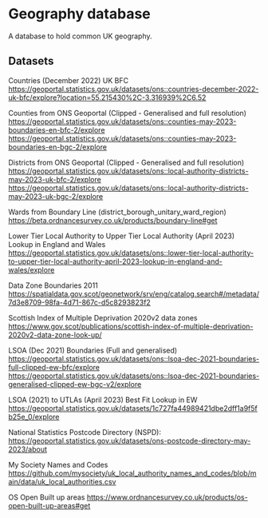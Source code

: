 # Geography database

A database to hold common UK geography.

## Datasets

Countries (December 2022) UK BFC
https://geoportal.statistics.gov.uk/datasets/ons::countries-december-2022-uk-bfc/explore?location=55.215430%2C-3.316939%2C6.52

Counties from ONS Geoportal (Clipped - Generalised and full resolution)
https://geoportal.statistics.gov.uk/datasets/ons::counties-may-2023-boundaries-en-bfc-2/explore
https://geoportal.statistics.gov.uk/datasets/ons::counties-may-2023-boundaries-en-bgc-2/explore

Districts from ONS Geoportal (Clipped - Generalised and full resolution)
https://geoportal.statistics.gov.uk/datasets/ons::local-authority-districts-may-2023-uk-bfc-2/explore
https://geoportal.statistics.gov.uk/datasets/ons::local-authority-districts-may-2023-uk-bgc-2/explore

Wards from Boundary Line (district_borough_unitary_ward_region)
https://beta.ordnancesurvey.co.uk/products/boundary-line#get

Lower Tier Local Authority to Upper Tier Local Authority (April 2023) Lookup in England and Wales
https://geoportal.statistics.gov.uk/datasets/ons::lower-tier-local-authority-to-upper-tier-local-authority-april-2023-lookup-in-england-and-wales/explore

Data Zone Boundaries 2011
https://spatialdata.gov.scot/geonetwork/srv/eng/catalog.search#/metadata/7d3e8709-98fa-4d71-867c-d5c8293823f2

Scottish Index of Multiple Deprivation 2020v2 data zones
https://www.gov.scot/publications/scottish-index-of-multiple-deprivation-2020v2-data-zone-look-up/

LSOA (Dec 2021) Boundaries (Full and generalised)
https://geoportal.statistics.gov.uk/datasets/ons::lsoa-dec-2021-boundaries-full-clipped-ew-bfc/explore
https://geoportal.statistics.gov.uk/datasets/ons::lsoa-dec-2021-boundaries-generalised-clipped-ew-bgc-v2/explore

LSOA (2021) to UTLAs (April 2023) Best Fit Lookup in EW
https://geoportal.statistics.gov.uk/datasets/1c727fa44989421dbe2dff1a9f5fb25e_0/explore

National Statistics Postcode Directory (NSPD):
https://geoportal.statistics.gov.uk/datasets/ons-postcode-directory-may-2023/about

My Society Names and Codes
https://github.com/mysociety/uk_local_authority_names_and_codes/blob/main/data/uk_local_authorities.csv

OS Open Built up areas
https://www.ordnancesurvey.co.uk/products/os-open-built-up-areas#get
